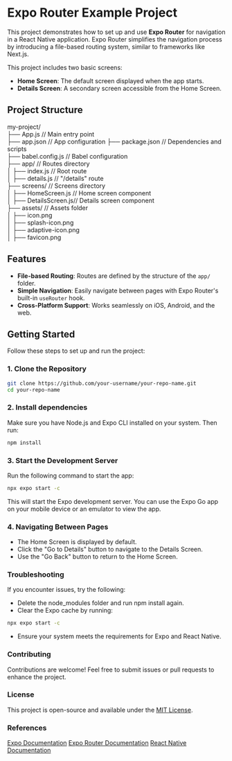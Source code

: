 # Expo Router Example Project

This project demonstrates how to set up and use **Expo Router** for navigation in a React Native application. Expo Router simplifies the navigation process by introducing a file-based routing system, similar to frameworks like Next.js.

This project includes two basic screens:
- **Home Screen**: The default screen displayed when the app starts.
- **Details Screen**: A secondary screen accessible from the Home Screen.

## Project Structure
my-project/  
├── App.js // Main entry point  
├── app.json // App configuration 
├── package.json // Dependencies and scripts  
├── babel.config.js // Babel configuration  
├── app/ // Routes directory  
│ ├── index.js // Root route  
│ ├── details.js // "/details" route  
├── screens/ // Screens directory  
│ ├── HomeScreen.js // Home screen component  
│ ├── DetailsScreen.js// Details screen component  
├── assets/ // Assets folder  
│ ├── icon.png  
│ ├── splash-icon.png  
│ ├── adaptive-icon.png  
│ ├── favicon.png 

## Features

- **File-based Routing**: Routes are defined by the structure of the `app/` folder.
- **Simple Navigation**: Easily navigate between pages with Expo Router's built-in `useRouter` hook.
- **Cross-Platform Support**: Works seamlessly on iOS, Android, and the web.

## Getting Started

Follow these steps to set up and run the project:

### 1. Clone the Repository

```bash
git clone https://github.com/your-username/your-repo-name.git
cd your-repo-name
```

### 2. Install dependencies
Make sure you have Node.js and Expo CLI installed on your system. Then run:

```bash
npm install
```

### 3. Start the Development Server
Run the following command to start the app:

```bash
npx expo start -c
```

This will start the Expo development server. You can use the Expo Go app on your mobile device or an emulator to view the app.

### 4. Navigating Between Pages
- The Home Screen is displayed by default.
- Click the "Go to Details" button to navigate to the Details Screen.
- Use the "Go Back" button to return to the Home Screen.

### Troubleshooting
If you encounter issues, try the following:
- Delete the node_modules folder and run npm install again.
- Clear the Expo cache by running:
```bash
npx expo start -c
```
- Ensure your system meets the requirements for Expo and React Native.

### Contributing
Contributions are welcome! Feel free to submit issues or pull requests to enhance the project.

### License
This project is open-source and available under the [MIT License](https://opensource.org/license/mit).

### References
[Expo Documentation](https://docs.expo.dev/more/create-expo/)
[Expo Router Documentation](https://docs.expo.dev/tutorial/introduction/)
[React Native Documentation](https://reactnative.dev/docs/environment-setup)